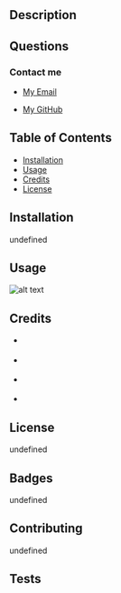 # 

  ## Description
  
  
  
  ## Questions 
  
  
  
  
  
  ### Contact me
  
  - [My Email](mailto:)
  
  - [My GitHub](https://)
  
  ## Table of Contents
  
  - [Installation](#installation)
  - [Usage](#usage)
  - [Credits](#credits)
  - [License](#license)
  
  ## Installation
  
  undefined
  
  ## Usage
  
  
  ![alt text](assets/images/'placeImageHere'.png)

  ## Credits
  
  - [](https://)

 - [](https://)

 - [](https://)

 - [](https://)


  
  ## License
  
  undefined
  
  ## Badges
  
  undefined
  
  ## Contributing
  
  undefined
  
  ## Tests
  
  
  

